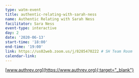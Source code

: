 ```yaml
---
type: watm-event
title: authentic-relating-with-sarah-ness
name: Authentic Relating with Sarah Ness
facilitator: Sara Ness
event-type: interactive
day: 2
date: '2020-06-13'
start-time: '18:00'
end-time: '19:00'
link: https://us02web.zoom.us/j/8285470222 # SH Team Room
calendar-link:
---
```




[www.authrev.org](https://www.authrev.org){:target="_blank"}

